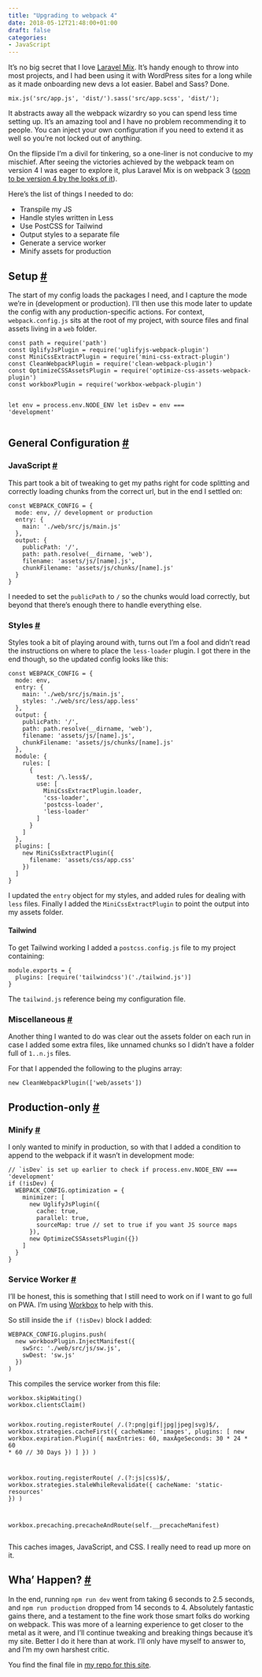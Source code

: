 ```yaml
---
title: "Upgrading to webpack 4"
date: 2018-05-12T21:48:00+01:00
draft: false
categories: 
- JavaScript
---
```

<p>It&#8217;s no big secret that I love <a href="https://github.com/JeffreyWay/laravel-mix/" target="_blank" rel="noopener noreferrer">Laravel Mix</a>. It&#8217;s handy enough to throw into most projects, and I had been using it with WordPress sites for a long while as it made onboarding new devs a lot easier. Babel and Sass? Done.</p>
<pre><code class="language-javascript">mix.js('src/app.js', 'dist/').sass('src/app.scss', 'dist/');</code></pre>
<p>It abstracts away all the webpack wizardry so you can spend less time setting up. It&#8217;s an amazing tool and I have no problem recommending it to people. You can inject your own configuration if you need to extend it as well so you&#8217;re not locked out of anything.</p>
<p>On the flipside I&#8217;m a divil for tinkering, so a one-liner is not conducive to my mischief. After seeing the victories achieved by the webpack team on version 4 I was eager to explore it, plus Laravel Mix is on webpack 3 (<a href="https://github.com/JeffreyWay/laravel-mix/pull/1495" target="_blank" rel="noopener noreferrer">soon to be version 4 by the looks of it</a>). </p>
<p>Here&#8217;s the list of things I needed to do:</p>
<ul>
<li>Transpile my JS</li>
<li>Handle styles written in Less</li>
<li>Use PostCSS for Tailwind</li>
<li>Output styles to a separate file</li>
<li>Generate a service worker</li>
<li>Minify assets for production</li>
</ul>
<h2 id="setup">Setup <a class="anchor" href="#setup" title="Setup">#</a></h2>
<p>The start of my config loads the packages I need, and I capture the mode we&#8217;re in (development or production). I&#8217;ll then use this mode later to update the config with any production-specific actions. For context, <code>webpack.config.js</code> sits at the root of my project, with source files and final assets living in a <code>web</code> folder.</p>
<pre><code class="language-javascript">const path = require('path')
const UglifyJsPlugin = require('uglifyjs-webpack-plugin')
const MiniCssExtractPlugin = require('mini-css-extract-plugin')
const CleanWebpackPlugin = require('clean-webpack-plugin')
const OptimizeCSSAssetsPlugin = require('optimize-css-assets-webpack-plugin')
const workboxPlugin = require('workbox-webpack-plugin')

let env = process.env.NODE_ENV
let isDev = env === 'development'</code></pre>
<h2 id="general-configuration">General Configuration <a class="anchor" href="#general-configuration" title="General Configuration">#</a></h2>
<h3 id="java-script">JavaScript <a class="anchor" href="#java-script" title="JavaScript">#</a></h3>
<p>This part took a bit of tweaking to get my paths right for code splitting and correctly loading chunks from the correct url, but in the end I settled on:</p>
<pre><code class="language-javascript">const WEBPACK_CONFIG = {
  mode: env, // development or production
  entry: {
    main: './web/src/js/main.js'
  },
  output: {
    publicPath: '/',
    path: path.resolve(__dirname, 'web'),
    filename: 'assets/js/[name].js',
    chunkFilename: 'assets/js/chunks/[name].js'
  }
}</code></pre>
<p>I needed to set the <code>publicPath</code> to <code>/</code> so the chunks would load correctly, but beyond that there&#8217;s enough there to handle everything else.</p>
<h3 id="styles">Styles <a class="anchor" href="#styles" title="Styles">#</a></h3>
<p>Styles took a bit of playing around with, turns out I&#8217;m a fool and didn&#8217;t read the instructions on where to place the <code>less-loader</code> plugin. I got there in the end though, so the updated config looks like this:</p>
<pre><code class="language-javascript">const WEBPACK_CONFIG = {
  mode: env,
  entry: {
    main: './web/src/js/main.js',
    styles: './web/src/less/app.less'
  },
  output: {
    publicPath: '/',
    path: path.resolve(__dirname, 'web'),
    filename: 'assets/js/[name].js',
    chunkFilename: 'assets/js/chunks/[name].js'
  },
  module: {
    rules: [
      {
        test: /\.less$/,
        use: [
          MiniCssExtractPlugin.loader,
          'css-loader',
          'postcss-loader',
          'less-loader'
        ]
      }
    ]
  },
  plugins: [
    new MiniCssExtractPlugin({
      filename: 'assets/css/app.css'
    })
  ]
}</code></pre>
<p>I updated the <code>entry</code> object for my styles, and added rules for dealing with <code>less</code> files. Finally I added the <code>MiniCssExtractPlugin</code> to point the output into my assets folder.</p>
<h4>Tailwind</h4>
<p>To get Tailwind working I added a <code>postcss.config.js</code> file to my project containing:</p>
<pre><code class="language-javascript">module.exports = {
  plugins: [require('tailwindcss')('./tailwind.js')]
}</code></pre>
<p>The <code>tailwind.js</code> reference being my configuration file.</p>
<h3 id="miscellaneous">Miscellaneous <a class="anchor" href="#miscellaneous" title="Miscellaneous">#</a></h3>
<p>Another thing I wanted to do was clear out the assets folder on each run in case I added some extra files, like unnamed chunks so I didn&#8217;t have a folder full of <code>1..n.js</code> files.</p>
<p>For that I appended the following to the plugins array:</p>
<pre><code class="language-javascript">new CleanWebpackPlugin(['web/assets'])</code></pre>
<h2 id="production-only">Production-only <a class="anchor" href="#production-only" title="Production-only">#</a></h2>
<h3 id="minify">Minify <a class="anchor" href="#minify" title="Minify">#</a></h3>
<p>I only wanted to minify in production, so with that I added a condition to append to the webpack if it wasn&#8217;t in development mode:</p>
<pre><code class="language-javascript">// `isDev` is set up earlier to check if process.env.NODE_ENV === 'development'
if (!isDev) {
  WEBPACK_CONFIG.optimization = {
    minimizer: [
      new UglifyJsPlugin({
        cache: true,
        parallel: true,
        sourceMap: true // set to true if you want JS source maps
      }),
      new OptimizeCSSAssetsPlugin({})
    ]
  }
}</code></pre>
<h3 id="service-worker">Service Worker <a class="anchor" href="#service-worker" title="Service Worker">#</a></h3>
<p>I&#8217;ll be honest, this is something that I still need to work on if I want to go full on PWA. I&#8217;m using <a href="https://github.com/GoogleChrome/workbox" rel="noopener noreferrer" target="_blank">Workbox</a> to help with this.</p>
<p>So still inside the <code>if (!isDev)</code> block I added:</p>
<pre><code class="language-javascript">WEBPACK_CONFIG.plugins.push(
  new workboxPlugin.InjectManifest({
    swSrc: './web/src/js/sw.js',
    swDest: 'sw.js'
  })
)</code></pre>
<p>This compiles the service worker from this file:</p>
<pre><code class="language-javascript">workbox.skipWaiting()
workbox.clientsClaim()

workbox.routing.registerRoute(
  /\.(?:png|gif|jpg|jpeg|svg)$/,
  workbox.strategies.cacheFirst({
    cacheName: 'images',
    plugins: [
      new workbox.expiration.Plugin({
        maxEntries: 60,
        maxAgeSeconds: 30 * 24 * 60 * 60 // 30 Days
      })
    ]
  })
)

workbox.routing.registerRoute(
  /\.(?:js|css)$/,
  workbox.strategies.staleWhileRevalidate({
    cacheName: 'static-resources'
  })
)

workbox.precaching.precacheAndRoute(self.__precacheManifest)</code></pre>
<p>This caches images, JavaScript, and CSS. I really need to read up more on it.</p>
<h2 id="wha-happen">Wha&#8217; Happen? <a class="anchor" href="#wha-happen" title="Wha' Happen?">#</a></h2>
<p>In the end, running <code>npm run dev</code> went from taking 6 seconds to 2.5 seconds, and <code>npm run production</code> dropped from 14 seconds to 4. Absolutely fantastic gains there, and a testament to the fine work those smart folks do working on webpack. This was more of a learning experience to get closer to the metal as it were, and I&#8217;ll continue tweaking and breaking things because it&#8217;s my site. Better I do it here than at work. I&#8217;ll only have myself to answer to, and I&#8217;m my own harshest critic.</p>
<p>You find the final file in <a href="https://github.com/tjFogarty/personal-site/blob/d78ab16e826a36dcd8fee28bf81f33acc417e529/webpack.config.js" target="_blank" rel="noopener noreferrer">my repo for this site</a>.</p>